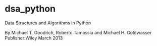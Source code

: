 # dsa_python

Data Structures and Algorithms in Python

By Michael T. Goodrich, Roberto Tamassia and Michael H. Goldwasser
Publisher:Wiley 
March 2013
